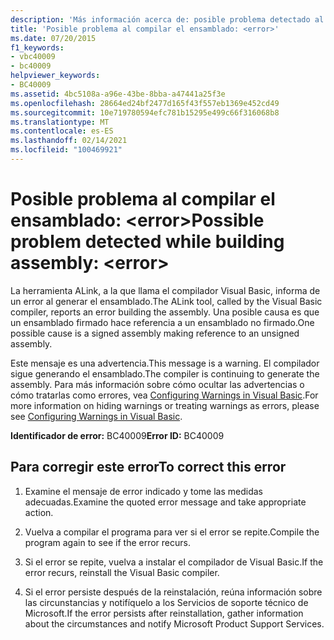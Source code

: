 ```yaml
---
description: 'Más información acerca de: posible problema detectado al compilar el ensamblado: <error>'
title: 'Posible problema al compilar el ensamblado: <error>'
ms.date: 07/20/2015
f1_keywords:
- vbc40009
- bc40009
helpviewer_keywords:
- BC40009
ms.assetid: 4bc5108a-a96e-43be-8bba-a47441a25f3e
ms.openlocfilehash: 28664ed24bf2477d165f43f557eb1369e452cd49
ms.sourcegitcommit: 10e719780594efc781b15295e499c66f316068b8
ms.translationtype: MT
ms.contentlocale: es-ES
ms.lasthandoff: 02/14/2021
ms.locfileid: "100469921"
---
```

# <a name="possible-problem-detected-while-building-assembly-error"></a><span data-ttu-id="5f304-103">Posible problema al compilar el ensamblado: \<error></span><span class="sxs-lookup"><span data-stu-id="5f304-103">Possible problem detected while building assembly: \<error></span></span>

<span data-ttu-id="5f304-104">La herramienta ALink, a la que llama el compilador Visual Basic, informa de un error al generar el ensamblado.</span><span class="sxs-lookup"><span data-stu-id="5f304-104">The ALink tool, called by the Visual Basic compiler, reports an error building the assembly.</span></span> <span data-ttu-id="5f304-105">Una posible causa es que un ensamblado firmado hace referencia a un ensamblado no firmado.</span><span class="sxs-lookup"><span data-stu-id="5f304-105">One possible cause is a signed assembly making reference to an unsigned assembly.</span></span>  
  
 <span data-ttu-id="5f304-106">Este mensaje es una advertencia.</span><span class="sxs-lookup"><span data-stu-id="5f304-106">This message is a warning.</span></span> <span data-ttu-id="5f304-107">El compilador sigue generando el ensamblado.</span><span class="sxs-lookup"><span data-stu-id="5f304-107">The compiler is continuing to generate the assembly.</span></span> <span data-ttu-id="5f304-108">Para más información sobre cómo ocultar las advertencias o cómo tratarlas como errores, vea [Configuring Warnings in Visual Basic](/visualstudio/ide/configuring-warnings-in-visual-basic).</span><span class="sxs-lookup"><span data-stu-id="5f304-108">For more information on hiding warnings or treating warnings as errors, please see [Configuring Warnings in Visual Basic](/visualstudio/ide/configuring-warnings-in-visual-basic).</span></span>  
  
 <span data-ttu-id="5f304-109">**Identificador de error:** BC40009</span><span class="sxs-lookup"><span data-stu-id="5f304-109">**Error ID:** BC40009</span></span>  
  
## <a name="to-correct-this-error"></a><span data-ttu-id="5f304-110">Para corregir este error</span><span class="sxs-lookup"><span data-stu-id="5f304-110">To correct this error</span></span>  
  
1. <span data-ttu-id="5f304-111">Examine el mensaje de error indicado y tome las medidas adecuadas.</span><span class="sxs-lookup"><span data-stu-id="5f304-111">Examine the quoted error message and take appropriate action.</span></span>  
  
2. <span data-ttu-id="5f304-112">Vuelva a compilar el programa para ver si el error se repite.</span><span class="sxs-lookup"><span data-stu-id="5f304-112">Compile the program again to see if the error recurs.</span></span>  
  
3. <span data-ttu-id="5f304-113">Si el error se repite, vuelva a instalar el compilador de Visual Basic.</span><span class="sxs-lookup"><span data-stu-id="5f304-113">If the error recurs, reinstall the Visual Basic compiler.</span></span>  
  
4. <span data-ttu-id="5f304-114">Si el error persiste después de la reinstalación, reúna información sobre las circunstancias y notifíquelo a los Servicios de soporte técnico de Microsoft.</span><span class="sxs-lookup"><span data-stu-id="5f304-114">If the error persists after reinstallation, gather information about the circumstances and notify Microsoft Product Support Services.</span></span>  
